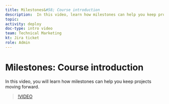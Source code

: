 ```yaml
---
title: Milestones&#58; Course introduction
description:  In this video, learn how milestones can help you keep projects moving forward.
topic:
activity: deploy
doc-type: intro video
team: Technical Marketing
kt: Jira ticket
role: Admin
---
```

# Milestones&#58; Course introduction

In this video, you will learn how milestones can help you keep projects moving forward.

>[!VIDEO](https://video.tv.adobe.com/v/335203/?quality=12)
